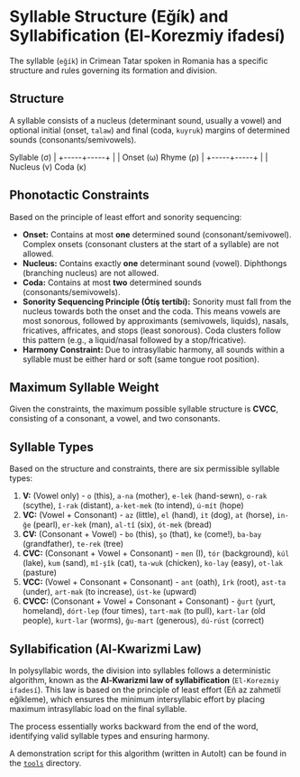 # Syllable Structure (Eğík) and Syllabification (El-Korezmiy ifadesí)

The syllable (`eğík`) in Crimean Tatar spoken in Romania has a specific structure and rules governing its formation and division.

## Structure

A syllable consists of a nucleus (determinant sound, usually a vowel) and optional initial (onset, `talaw`) and final (coda, `kuyruk`) margins of determined sounds (consonants/semivowels).

  Syllable (σ)
      |
+-----+-----+
|           |
Onset (ω) Rhyme (ρ)
|
+-----+-----+
| |
Nucleus (v) Coda (κ)


## Phonotactic Constraints

Based on the principle of least effort and sonority sequencing:

*   **Onset:** Contains at most **one** determined sound (consonant/semivowel). Complex onsets (consonant clusters at the start of a syllable) are not allowed.
*   **Nucleus:** Contains exactly **one** determinant sound (vowel). Diphthongs (branching nucleus) are not allowed.
*   **Coda:** Contains at most **two** determined sounds (consonants/semivowels).
*   **Sonority Sequencing Principle (Ótíş tertíbí):** Sonority must fall from the nucleus towards both the onset and the coda. This means vowels are most sonorous, followed by approximants (semivowels, liquids), nasals, fricatives, affricates, and stops (least sonorous). Coda clusters follow this pattern (e.g., a liquid/nasal followed by a stop/fricative).
*   **Harmony Constraint:** Due to intrasyllabic harmony, all sounds within a syllable must be either hard or soft (same tongue root position).

## Maximum Syllable Weight

Given the constraints, the maximum possible syllable structure is **CVCC**, consisting of a consonant, a vowel, and two consonants.

## Syllable Types

Based on the structure and constraints, there are six permissible syllable types:

1.  **V:** (Vowel only) - `o` (this), `a-na` (mother), `e-lek` (hand-sewn), `o-rak` (scythe), `î-rak` (distant), `a-ket-mek` (to intend), `ú-mít` (hope)
2.  **VC:** (Vowel + Consonant) - `az` (little), `el` (hand), `it` (dog), `at` (horse), `in-ğe` (pearl), `er-kek` (man), `al-tî` (six), `ót-mek` (bread)
3.  **CV:** (Consonant + Vowel) - `bo` (this), `şo` (that), `ke` (come!), `ba-bay` (grandfather), `te-rek` (tree)
4.  **CVC:** (Consonant + Vowel + Consonant) - `men` (I), `tór` (background), `kúl` (lake), `kum` (sand), `mî-şîk` (cat), `ta-wuk` (chicken), `ko-lay` (easy), `ot-lak` (pasture)
5.  **VCC:** (Vowel + Consonant + Consonant) - `ant` (oath), `îrk` (root), `ast-ta` (under), `art-mak` (to increase), `úst-ke` (upward)
6.  **CVCC:** (Consonant + Vowel + Consonant + Consonant) - `ğurt` (yurt, homeland), `dórt-lep` (four times), `tart-mak` (to pull), `kart-lar` (old people), `kurt-lar` (worms), `ğu-mart` (generous), `dú-rúst` (correct)

## Syllabification (Al-Kwarizmi Law)

In polysyllabic words, the division into syllables follows a deterministic algorithm, known as the **Al-Kwarizmi law of syllabification** (`El-Korezmiy ifadesí`). This law is based on the principle of least effort (Eñ az zahmetlí eğíkleme), which ensures the minimum intersyllabic effort by placing maximum intrasyllabic load on the final syllable.

The process essentially works backward from the end of the word, identifying valid syllable types and ensuring harmony.

A demonstration script for this algorithm (written in AutoIt) can be found in the [`tools`](../tools/) directory.
